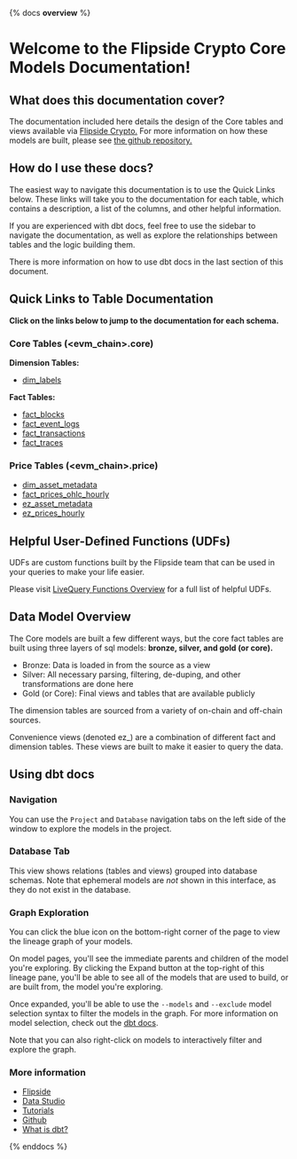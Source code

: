 {% docs __overview__ %}

# Welcome to the Flipside Crypto Core Models Documentation!

## **What does this documentation cover?**
The documentation included here details the design of the Core tables and views available via [Flipside Crypto.](https://flipsidecrypto.xyz/) For more information on how these models are built, please see [the github repository.](https://github.com/FlipsideCrypto/<evm_chain>-models)

## **How do I use these docs?**
The easiest way to navigate this documentation is to use the Quick Links below. These links will take you to the documentation for each table, which contains a description, a list of the columns, and other helpful information.

If you are experienced with dbt docs, feel free to use the sidebar to navigate the documentation, as well as explore the relationships between tables and the logic building them.

There is more information on how to use dbt docs in the last section of this document.

## **Quick Links to Table Documentation**

**Click on the links below to jump to the documentation for each schema.**

### Core Tables (<evm_chain>.core)

**Dimension Tables:**
- [dim_labels](https://flipsidecrypto.github.io/<evm_chain>-models/#!/model/model.fsc_evm.core__dim_labels)

**Fact Tables:**
- [fact_blocks](https://flipsidecrypto.github.io/<evm_chain>-models/#!/model/model.fsc_evm.core__fact_blocks)
- [fact_event_logs](https://flipsidecrypto.github.io/<evm_chain>-models/#!/model/model.fsc_evm.core__fact_event_logs)
- [fact_transactions](https://flipsidecrypto.github.io/<evm_chain>-models/#!/model/model.fsc_evm.core__fact_transactions)
- [fact_traces](https://flipsidecrypto.github.io/<evm_chain>-models/#!/model/model.fsc_evm.core__fact_traces)

### Price Tables (<evm_chain>.price)
- [dim_asset_metadata](https://flipsidecrypto.github.io/<evm_chain>-models/#!/model/model.fsc_evm.price__dim_asset_metadata)
- [fact_prices_ohlc_hourly](https://flipsidecrypto.github.io/<evm_chain>-models/#!/model/model.fsc_evm.price__fact_prices_ohlc_hourly)
- [ez_asset_metadata](https://flipsidecrypto.github.io/<evm_chain>-models/#!/model/model.fsc_evm.price__ez_asset_metadata)
- [ez_prices_hourly](https://flipsidecrypto.github.io/<evm_chain>-models/#!/model/model.fsc_evm.price__ez_prices_hourly)

## **Helpful User-Defined Functions (UDFs)**

UDFs are custom functions built by the Flipside team that can be used in your queries to make your life easier. 

Please visit [LiveQuery Functions Overview](https://flipsidecrypto.github.io/livequery-models/#!/overview) for a full list of helpful UDFs.

## **Data Model Overview**

The Core models are built a few different ways, but the core fact tables are built using three layers of sql models: **bronze, silver, and gold (or core).**

- Bronze: Data is loaded in from the source as a view
- Silver: All necessary parsing, filtering, de-duping, and other transformations are done here
- Gold (or Core): Final views and tables that are available publicly

The dimension tables are sourced from a variety of on-chain and off-chain sources.

Convenience views (denoted ez_) are a combination of different fact and dimension tables. These views are built to make it easier to query the data.

## **Using dbt docs**
### Navigation

You can use the ```Project``` and ```Database``` navigation tabs on the left side of the window to explore the models in the project.

### Database Tab

This view shows relations (tables and views) grouped into database schemas. Note that ephemeral models are *not* shown in this interface, as they do not exist in the database.

### Graph Exploration

You can click the blue icon on the bottom-right corner of the page to view the lineage graph of your models.

On model pages, you'll see the immediate parents and children of the model you're exploring. By clicking the Expand button at the top-right of this lineage pane, you'll be able to see all of the models that are used to build, or are built from, the model you're exploring.

Once expanded, you'll be able to use the ```--models``` and ```--exclude``` model selection syntax to filter the models in the graph. For more information on model selection, check out the [dbt docs](https://docs.getdbt.com/docs/model-selection-syntax).

Note that you can also right-click on models to interactively filter and explore the graph.


### **More information**
- [Flipside](https://flipsidecrypto.xyz/)
- [Data Studio](https://flipsidecrypto.xyz/studio)
- [Tutorials](https://docs.flipsidecrypto.com/our-data/tutorials)
- [Github](https://github.com/FlipsideCrypto/<evm_chain>-models)
- [What is dbt?](https://docs.getdbt.com/docs/introduction)

{% enddocs %}